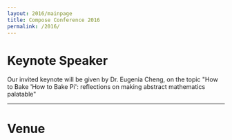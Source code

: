 ```yaml
---
layout: 2016/mainpage
title: Compose Conference 2016
permalink: /2016/
---
```


# Keynote Speaker

Our invited keynote will be given by Dr. Eugenia Cheng, on the topic "How to Bake 'How to Bake Pi': reflections on making abstract mathematics palatable"

---

# Venue


